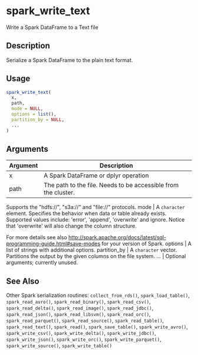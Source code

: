 # spark_write_text


Write a Spark DataFrame to a Text file




## Description

Serialize a Spark DataFrame to the plain text format.





## Usage
```r
spark_write_text(
  x,
  path,
  mode = NULL,
  options = list(),
  partition_by = NULL,
  ...
)
```




## Arguments


Argument      |Description
------------- |----------------
x | A Spark DataFrame or dplyr operation
path | The path to the file. Needs to be accessible from the cluster.
Supports the "hdfs://", "s3a://" and "file://" protocols.
mode | A ``character`` element. Specifies the behavior when data or
  table already exists. Supported values include: 'error', 'append', 'overwrite' and
  ignore. Notice that 'overwrite' will also change the column structure.

  For more details see also http://spark.apache.org/docs/latest/sql-programming-guide.html#save-modes
  for your version of Spark.
options | A list of strings with additional options.
partition_by | A ``character`` vector. Partitions the output by the given columns on the file system.
... | Optional arguments; currently unused.







## See Also

Other Spark serialization routines: 
`collect_from_rds()`,
`spark_load_table()`,
`spark_read_avro()`,
`spark_read_binary()`,
`spark_read_csv()`,
`spark_read_delta()`,
`spark_read_image()`,
`spark_read_jdbc()`,
`spark_read_json()`,
`spark_read_libsvm()`,
`spark_read_orc()`,
`spark_read_parquet()`,
`spark_read_source()`,
`spark_read_table()`,
`spark_read_text()`,
`spark_read()`,
`spark_save_table()`,
`spark_write_avro()`,
`spark_write_csv()`,
`spark_write_delta()`,
`spark_write_jdbc()`,
`spark_write_json()`,
`spark_write_orc()`,
`spark_write_parquet()`,
`spark_write_source()`,
`spark_write_table()`



